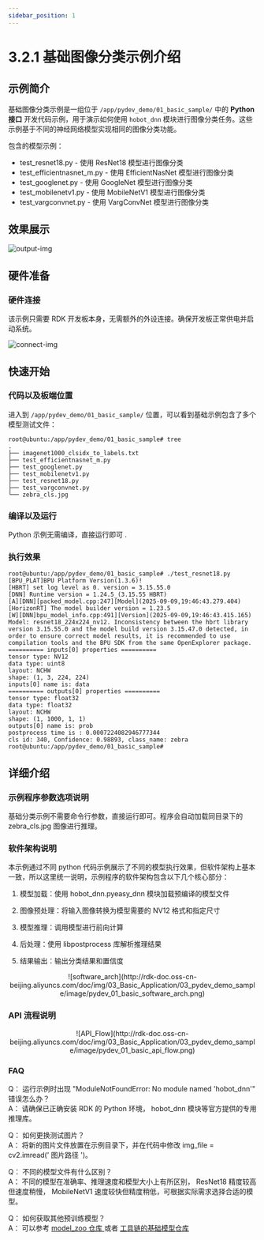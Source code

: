 ```yaml
---
sidebar_position: 1
---
```


# 3.2.1 基础图像分类示例介绍

## 示例简介

基础图像分类示例是一组位于 `/app/pydev_demo/01_basic_sample/` 中的 **Python 接口** 开发代码示例，用于演示如何使用 `hobot_dnn` 模块进行图像分类任务。这些示例基于不同的神经网络模型实现相同的图像分类功能。

包含的模型示例：
- test_resnet18.py - 使用 ResNet18 模型进行图像分类
- test_efficientnasnet_m.py - 使用 EfficientNasNet 模型进行图像分类  
- test_googlenet.py - 使用 GoogleNet 模型进行图像分类
- test_mobilenetv1.py - 使用 MobileNetV1 模型进行图像分类
- test_vargconvnet.py - 使用 VargConvNet 模型进行图像分类

## 效果展示
![output-img](http://rdk-doc.oss-cn-beijing.aliyuncs.com/doc/img/03_Basic_Application/03_pydev_demo_sample/image/pydev_01_running.png)

## 硬件准备

### 硬件连接
该示例只需要 RDK 开发板本身，无需额外的外设连接。确保开发板正常供电并启动系统。

![connect-img](http://rdk-doc.oss-cn-beijing.aliyuncs.com/doc/img/03_Basic_Application/03_pydev_demo_sample/image/pydev_01_hw_connect.png)

## 快速开始

### 代码以及板端位置

进入到 `/app/pydev_demo/01_basic_sample/` 位置，可以看到基础示例包含了多个模型测试文件：

```
root@ubuntu:/app/pydev_demo/01_basic_sample# tree
.
├── imagenet1000_clsidx_to_labels.txt
├── test_efficientnasnet_m.py
├── test_googlenet.py
├── test_mobilenetv1.py
├── test_resnet18.py
├── test_vargconvnet.py
└── zebra_cls.jpg

```

### 编译以及运行
Python 示例无需编译，直接运行即可 .


### 执行效果


```
root@ubuntu:/app/pydev_demo/01_basic_sample# ./test_resnet18.py 
[BPU_PLAT]BPU Platform Version(1.3.6)!
[HBRT] set log level as 0. version = 3.15.55.0
[DNN] Runtime version = 1.24.5_(3.15.55 HBRT)
[A][DNN][packed_model.cpp:247][Model](2025-09-09,19:46:43.279.404) [HorizonRT] The model builder version = 1.23.5
[W][DNN]bpu_model_info.cpp:491][Version](2025-09-09,19:46:43.415.165) Model: resnet18_224x224_nv12. Inconsistency between the hbrt library version 3.15.55.0 and the model build version 3.15.47.0 detected, in order to ensure correct model results, it is recommended to use compilation tools and the BPU SDK from the same OpenExplorer package.
========== inputs[0] properties ==========
tensor type: NV12
data type: uint8
layout: NCHW
shape: (1, 3, 224, 224)
inputs[0] name is: data
========== outputs[0] properties ==========
tensor type: float32
data type: float32
layout: NCHW
shape: (1, 1000, 1, 1)
outputs[0] name is: prob
postprocess time is : 0.0007224082946777344
cls id: 340, Confidence: 0.98893, class_name: zebra
root@ubuntu:/app/pydev_demo/01_basic_sample# 
```

## 详细介绍

### 示例程序参数选项说明
基础分类示例不需要命令行参数，直接运行即可。程序会自动加载同目录下的 zebra_cls.jpg 图像进行推理。

### 软件架构说明
本示例通过不同 python 代码示例展示了不同的模型执行效果，但软件架构上基本一致，所以这里统一说明，示例程序的软件架构包含以下几个核心部分：

1. 模型加载：使用 hobot_dnn.pyeasy_dnn 模块加载预编译的模型文件

2. 图像预处理：将输入图像转换为模型需要的 NV12 格式和指定尺寸

3. 模型推理：调用模型进行前向计算

4. 后处理：使用 libpostprocess 库解析推理结果

5. 结果输出：输出分类结果和置信度
<center>
![software_arch](http://rdk-doc.oss-cn-beijing.aliyuncs.com/doc/img/03_Basic_Application/03_pydev_demo_sample/image/pydev_01_basic_software_arch.png)
</center>

### API 流程说明
<center>
![API_Flow](http://rdk-doc.oss-cn-beijing.aliyuncs.com/doc/img/03_Basic_Application/03_pydev_demo_sample/image/pydev_01_basic_api_flow.png)
</center>

### FAQ
Q： 运行示例时出现 "ModuleNotFoundError: No module named 'hobot_dnn'" 错误怎么办？\
A： 请确保已正确安装 RDK 的 Python 环境， hobot_dnn 模块等官方提供的专用推理库。

Q： 如何更换测试图片？\
A： 将新的图片文件放置在示例目录下，并在代码中修改 img_file = cv2.imread(' 图片路径 ')。

Q： 不同的模型文件有什么区别？\
A： 不同的模型在准确率、推理速度和模型大小上有所区别， ResNet18 精度较高但速度稍慢， MobileNetV1 速度较快但精度稍低，可根据实际需求选择合适的模型。

Q： 如何获取其他预训练模型？\
A： 可以参考 [model_zoo 仓库 ](https://github.com/D-Robotics/rdk_model_zoo) 或者 [ 工具链的基础模型仓库 ](https://github.com/D-Robotics/hobot_model)

